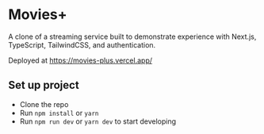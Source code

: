 # Movies+
A clone of a streaming service built to demonstrate experience with Next.js, TypeScript, TailwindCSS, and authentication.

Deployed at https://movies-plus.vercel.app/

## Set up project
- Clone the repo
- Run `npm install` or `yarn`
- Run `npm run dev` or `yarn dev` to start developing
